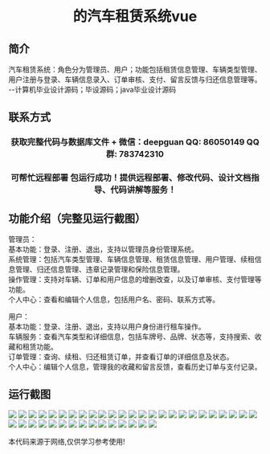 <p><h1 align="center">的汽车租赁系统vue</h1></p>

## 简介
汽车租赁系统：角色分为管理员、用户；功能包括租赁信息管理、车辆类型管理、用户注册与登录、车辆信息录入、订单审核、支付、留言反馈与归还信息管理等。    --计算机毕业设计源码；毕设源码；java毕业设计源码


## 联系方式
<p><h3 align="center">获取完整代码与数据库文件 + 微信：deepguan QQ: 86050149 QQ群: 783742310</h3></p>
<p><h3 align="center">可帮忙远程部署 包运行成功！提供远程部署、修改代码、设计文档指导、代码讲解等服务！</h3></p>

## 功能介绍（完整见运行截图）
管理员：  
基本功能：登录、注册、退出，支持以管理员身份管理系统。  
系统管理：包括汽车类型管理、车辆信息管理、租赁信息管理、用户管理、续租信息管理、归还信息管理、违章记录管理和保险信息管理。  
操作管理：支持对车辆、订单和用户信息的增删改查，以及订单审核、支付管理等功能。  
个人中心：查看和编辑个人信息，包括用户名、密码、联系方式等。  

用户：  
基本功能：登录、注册、退出，支持以用户身份进行租车操作。  
车辆服务：查看汽车类型和详细信息，包括车牌号、品牌、状态等，支持搜索、收藏和租赁功能。  
订单管理：查询、续租、归还租赁订单，并查看订单的详细信息及状态。  
个人中心：编辑个人信息，管理我的收藏和留言反馈，查看历史订单与支付记录。


## 运行截图
![](img/001.jpg)
![](img/002.jpg)
![](img/003.jpg)
![](img/004.jpg)
![](img/005.jpg)
![](img/006.jpg)
![](img/007.jpg)
![](img/008.jpg)
![](img/009.jpg)
![](img/010.jpg)
![](img/011.jpg)
![](img/012.jpg)
![](img/013.jpg)
![](img/014.jpg)
![](img/015.jpg)
![](img/016.jpg)
![](img/017.jpg)
![](img/018.jpg)
![](img/019.jpg)
![](img/020.jpg)
![](img/021.jpg)
![](img/022.jpg)
![](img/023.jpg)
![](img/024.jpg)
![](img/025.jpg)
![](img/026.jpg)
![](img/027.jpg)
![](img/028.jpg)
![](img/029.jpg)
![](img/030.jpg)
![](img/031.jpg)
![](img/032.jpg)
![](img/033.jpg)
![](img/034.jpg)
![](img/035.jpg)
![](img/036.jpg)
![](img/037.jpg)
![](img/038.jpg)
![](img/039.jpg)
![](img/040.jpg)

<p>本代码来源于网络,仅供学习参考使用!</p>
